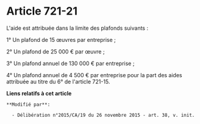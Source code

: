 # Article 721-21

L'aide est attribuée dans la limite des plafonds suivants : 

1° Un plafond de 15 œuvres par entreprise ; 

2° Un plafond de 25 000 € par œuvre ; 

3° Un plafond annuel de 130 000 € par entreprise ;

4° Un plafond annuel de 4 500 € par entreprise pour la part des aides attribuée au titre du 6° de l'article 721-15.

**Liens relatifs à cet article**

	**Modifié par**:

	  - Délibération n°2015/CA/19 du 26 novembre 2015 - art. 38, v. init.
